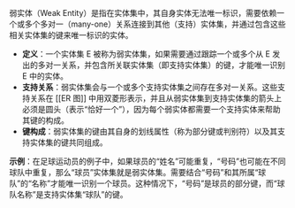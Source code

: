 弱实体（Weak Entity）是指在实体集中，其自身实体无法唯一标识，需要依赖一个或多个多对一（many-one）关系连接到其他（支持）实体集，并通过包含这些相关实体集的键来唯一标识的实体。

* **定义**：一个实体集 E 被称为弱实体集，如果需要通过跟踪一个或多个从 E 发出的多对一关系，并包含所关联实体集（即支持实体集）的键，才能唯一识别 E 中的实体。
* **支持关系**：弱实体集会与一个或多个支持实体集之间存在多对一关系。这些支持关系在 [[ER 图]] 中用双菱形表示，并且从弱实体集到支持实体集的箭头上必须是圆头（表示“恰好一个”），因为每个弱实体都需要一个支持实体来帮助其键的构成。
* **键构成**：弱实体集的键由其自身的划线属性（称为部分键或判别符）以及其支持实体集的键共同组成。

**示例**：在足球运动员的例子中，如果球员的“姓名”可能重复，“号码”也可能在不同球队中重复，那么“球员”实体集就是弱实体集。需要结合“号码”和其所属“球队”的“名称”才能唯一识别一个球员。这种情况下，“号码”是球员的部分键，而“球队名称”是支持实体集“球队”的键。